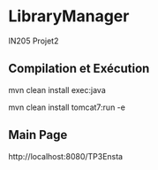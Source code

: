 # LibraryManager
IN205 Projet2

## Compilation et Exécution

mvn clean install exec:java

mvn clean install tomcat7:run -e

## Main Page

http://localhost:8080/TP3Ensta
